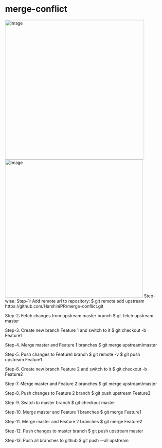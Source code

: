 # merge-conflict

<img width="457" alt="image" src="https://user-images.githubusercontent.com/95218914/225309419-5707ef9a-6474-4675-a259-94671ad881ed.png">

<img width="453" alt="image" src="https://user-images.githubusercontent.com/95218914/225309496-14d55120-a6df-4885-8032-0d09fd27f00b.png">
Step-wise:
Step-1: Add remote url to repository:
$ git remote add upstream https://github.com/HarshiniPR/merge-conflict.git

Step-2: Fetch changes from upstream master branch
$ git fetch upstream master
 
Step-3. Create new branch Feature 1 and switch to it
$ git checkout -b Feature1

Step-4. Merge master and Feature 1 branches
$ git merge upstream/master

Step-5. Push changes to Feature1 branch
$ git remote -v
$ git push upstream Feature1

Step-6. Create new branch Feature 2 and switch to it
$ git checkout -b Feature2

Step-7. Merge master and Feature 2 branches
$ git merge upstream/master

Step-8. Push changes to Feature 2 branch
$ git push upstream Feature2

Step-9. Switch to master branch
$ git checkout master

Step-10. Merge master and Feature 1 branches
$ git merge Feature1

Step-11. Merge master and Feature 2 branches
$ git merge Feature2

Step-12. Push changes to master branch
$ git push upstream master

Step-13. Push all branches to github
$ git push --all upstream
